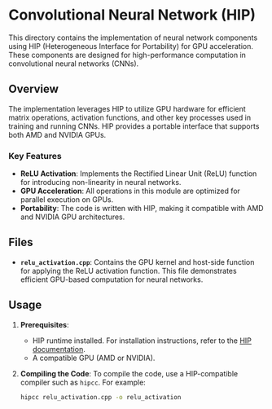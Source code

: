 # Convolutional Neural Network (HIP)

This directory contains the implementation of neural network components using HIP (Heterogeneous Interface for Portability) for GPU acceleration. These components are designed for high-performance computation in convolutional neural networks (CNNs).

## Overview

The implementation leverages HIP to utilize GPU hardware for efficient matrix operations, activation functions, and other key processes used in training and running CNNs. HIP provides a portable interface that supports both AMD and NVIDIA GPUs.

### Key Features
- **ReLU Activation**: Implements the Rectified Linear Unit (ReLU) function for introducing non-linearity in neural networks.
- **GPU Acceleration**: All operations in this module are optimized for parallel execution on GPUs.
- **Portability**: The code is written with HIP, making it compatible with AMD and NVIDIA GPU architectures.

## Files

- **`relu_activation.cpp`**: Contains the GPU kernel and host-side function for applying the ReLU activation function. This file demonstrates efficient GPU-based computation for neural networks.

## Usage

1. **Prerequisites**:
   - HIP runtime installed. For installation instructions, refer to the [HIP documentation](https://github.com/ROCm-Developer-Tools/HIP).
   - A compatible GPU (AMD or NVIDIA).

2. **Compiling the Code**:
   To compile the code, use a HIP-compatible compiler such as `hipcc`. For example:
   ```bash
   hipcc relu_activation.cpp -o relu_activation
